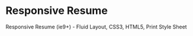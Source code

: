 Responsive Resume
=================

Responsive Resume (ie9+) - Fluid Layout, CSS3, HTML5, Print Style Sheet

